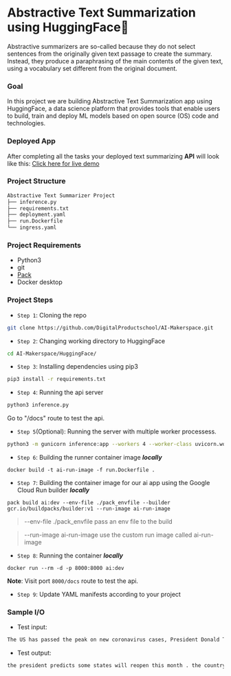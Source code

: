 # Abstractive Text Summarization using HuggingFace🤗

Abstractive summarizers are so-called because they do not select sentences from the originally given text passage to create the summary. Instead, they produce a paraphrasing of the main contents of the given text, using a vocabulary set different from the original document.

### Goal

In this project we are building Abstractive Text Summarization app using HuggingFace, a data science platform that provides tools that enable users to build, train and deploy ML models based on open source (OS) code and technologies.

### Deployed App

After completing all the tasks your deployed text summarizing **API** will look like this: [Click here for live demo](http://35.234.134.190:8000/docs)

### Project Structure

```bash
Abstractive Text Summarizer Project
├── inference.py
├── requirements.txt
├── deployment.yaml
├── run.Dockerfile
└── ingress.yaml
```

### Project Requirements

- Python3
- git
- [Pack](https://buildpacks.io/docs/tools/pack/)
- Docker desktop


### Project Steps

- `Step 1`: Cloning the repo

```bash
git clone https://github.com/DigitalProductschool/AI-Makerspace.git
```

- `Step 2`: Changing working directory to HuggingFace

```bash
cd AI-Makerspace/HuggingFace/
```

- `Step 3`: Installing dependencies using pip3

```bash
pip3 install -r requirements.txt
```

- `Step 4`: Running the api server

```bash
python3 inference.py
```

Go to "/docs" route to test the api.

- `Step 5`(Optional): Running the server with multiple worker processess.

```bash
python3 -m gunicorn inference:app --workers 4 --worker-class uvicorn.workers.UvicornWorker --bind 0.0.0.0:8000
```

- `Step 6`: Building the runner container image **_locally_**

```
docker build -t ai-run-image -f run.Dockerfile .
```

- `Step 7`: Building the container image for our ai app using the Google Cloud Run builder **_locally_**

```
pack build ai:dev --env-file ./pack_envfile --builder gcr.io/buildpacks/builder:v1 --run-image ai-run-image
```

> --env-file ./pack_envfile pass an env file to the build

> --run-image ai-run-image use the custom run image called ai-run-image

- `Step 8`: Running the container **_locally_**

```
docker run --rm -d -p 8000:8000 ai:dev
```

**Note**: Visit port `8000/docs` route to test the api.

- `Step 9`: Update YAML manifests according to your project

### Sample I/O

- Test input:

```bash
The US has passed the peak on new coronavirus cases, President Donald Trump said and predicted that some states would reopen this month.The US has over 637,000 confirmed Covid-19 cases and over 30,826 deaths, the highest for any country in the world.At the daily White House coronavirus briefing on Wednesday, Trump said new guidelines to reopen the country would be announced on Thursday after he speaks to governors.We’ll be the comeback kids, all of us,he said. We want to get our country back.The Trump administration has previously fixed May 1 as a possible date to reopen the world’s largest economy, but the president said some states may be able to return to normalcy earlier than that.
```

- Test output:

```bash
the president predicts some states will reopen this month . the country has over 637,000 confirmed cases and over 30,826 deaths . he said new guidelines will be announced on Thursday .
```
